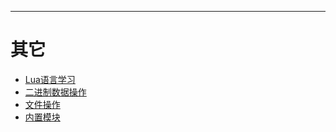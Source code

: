 
---

# 其它

* [Lua语言学习](learning_lua.md)
* [二进制数据操作](binary.md)
* [文件操作](file.md)
* [内置模块](modules.md)

